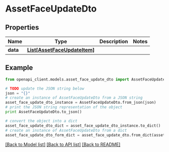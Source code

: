 # AssetFaceUpdateDto


## Properties
Name | Type | Description | Notes
------------ | ------------- | ------------- | -------------
**data** | [**List[AssetFaceUpdateItem]**](AssetFaceUpdateItem.md) |  | 

## Example

```python
from openapi_client.models.asset_face_update_dto import AssetFaceUpdateDto

# TODO update the JSON string below
json = "{}"
# create an instance of AssetFaceUpdateDto from a JSON string
asset_face_update_dto_instance = AssetFaceUpdateDto.from_json(json)
# print the JSON string representation of the object
print AssetFaceUpdateDto.to_json()

# convert the object into a dict
asset_face_update_dto_dict = asset_face_update_dto_instance.to_dict()
# create an instance of AssetFaceUpdateDto from a dict
asset_face_update_dto_form_dict = asset_face_update_dto.from_dict(asset_face_update_dto_dict)
```
[[Back to Model list]](../README.md#documentation-for-models) [[Back to API list]](../README.md#documentation-for-api-endpoints) [[Back to README]](../README.md)


